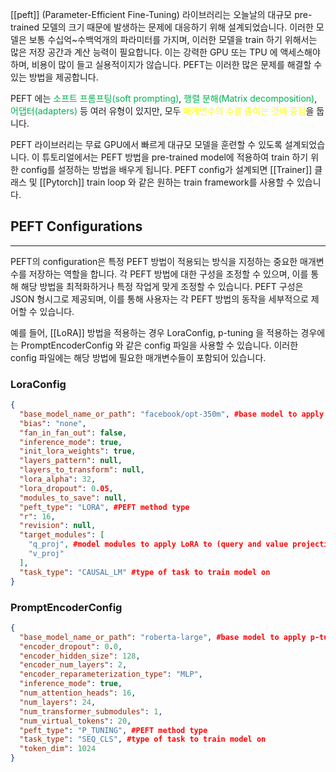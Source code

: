[[peft]] (Parameter-Efficient Fine-Tuning) 라이브러리는 오늘날의 대규모 pre-trained 모델의 크기 때문에 발생하는 문제에 대응하기 위해 설계되었습니다. 이러한 모델은 보통 수십억~수백억개의 파라미터를 가지며, 이러한 모델을 train 하기 위해서는 많은 저장 공간과 계산 능력이 필요합니다. 이는 강력한 GPU 또는 TPU 에 액세스해야하며, 비용이 많이 들고 실용적이지가 않습니다. PEFT는 이러한 많은 문제를 해결할 수 있는 방법을 제공합니다.

PEFT 에는 <font color="#00b050">소프트 프롬프팅(soft prompting)</font>, <font color="#00b050">행렬 분해(Matrix decomposition)</font>, <font color="#00b050">어댑터(adapters) </font>등 여러 유형이 있지만, 모두 <font color="#ffff00">매개변수의 수를 줄이는 것에 중점</font>을 둡니다.

PEFT 라이브러리는 무료 GPU에서 빠르게 대규모 모델을 훈련할 수 있도록 설계되었습니다. 이 튜토리얼에서는 PEFT 방법을 pre-trained model에 적용하여 train 하기 위한 config를 설정하는 방법을 배우게 됩니다. PEFT config가 설계되면 [[Trainer]] 클래스 및 [[Pytorch]] train loop 와 같은 원하는 train framework를 사용할 수 있습니다.

## PEFT Configurations
---
PEFT의 configuration은 특정 PEFT 방법이 적용되는 방식을 지정하는 중요한 매개변수를 저장하는 역할을 합니다. 각 PEFT 방법에 대한 구성을 조정할 수 있으며, 이를 통해 해당 방법을 최적화하거나 특정 작업게 맞게 조정할 수 있습니다. PEFT 구성은 JSON 형시그로 제공되며, 이를 통해 사용자는 각 PEFT 방법의 동작을 세부적으로 제어할 수 있습니다.

예를 들어, [[LoRA]] 방법을 적용하는 경우 LoraConfig, p-tuning 을 적용하는 경우에는 PromptEncoderConfig 와 같은 config 파일을 사용할 수 있습니다. 이러한 config 파일에는 해당 방법에 필요한 매개변수들이 포함되어 있습니다.

### LoraConfig

```json
{
  "base_model_name_or_path": "facebook/opt-350m", #base model to apply LoRA to
  "bias": "none",
  "fan_in_fan_out": false,
  "inference_mode": true,
  "init_lora_weights": true,
  "layers_pattern": null,
  "layers_to_transform": null,
  "lora_alpha": 32,
  "lora_dropout": 0.05,
  "modules_to_save": null,
  "peft_type": "LORA", #PEFT method type
  "r": 16,
  "revision": null,
  "target_modules": [
    "q_proj", #model modules to apply LoRA to (query and value projection layers)
    "v_proj"
  ],
  "task_type": "CAUSAL_LM" #type of task to train model on
}
```

### PromptEncoderConfig

```json
{
  "base_model_name_or_path": "roberta-large", #base model to apply p-tuning to
  "encoder_dropout": 0.0,
  "encoder_hidden_size": 128,
  "encoder_num_layers": 2,
  "encoder_reparameterization_type": "MLP",
  "inference_mode": true,
  "num_attention_heads": 16,
  "num_layers": 24,
  "num_transformer_submodules": 1,
  "num_virtual_tokens": 20,
  "peft_type": "P_TUNING", #PEFT method type
  "task_type": "SEQ_CLS", #type of task to train model on
  "token_dim": 1024
}
```


